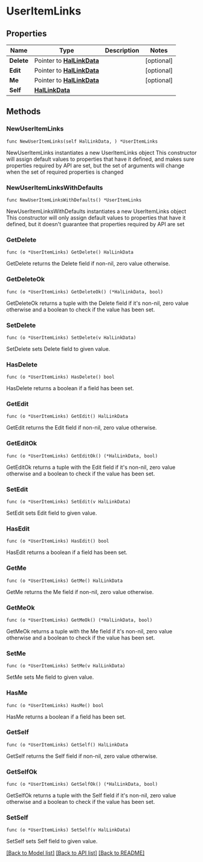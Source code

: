 <!--
Copyright (C) 2020-2025 Arm Limited or its affiliates and Contributors. All rights reserved.
SPDX-License-Identifier: Apache-2.0
-->
# UserItemLinks

## Properties

Name | Type | Description | Notes
------------ | ------------- | ------------- | -------------
**Delete** | Pointer to [**HalLinkData**](HalLinkData.md) |  | [optional] 
**Edit** | Pointer to [**HalLinkData**](HalLinkData.md) |  | [optional] 
**Me** | Pointer to [**HalLinkData**](HalLinkData.md) |  | [optional] 
**Self** | [**HalLinkData**](HalLinkData.md) |  | 

## Methods

### NewUserItemLinks

`func NewUserItemLinks(self HalLinkData, ) *UserItemLinks`

NewUserItemLinks instantiates a new UserItemLinks object
This constructor will assign default values to properties that have it defined,
and makes sure properties required by API are set, but the set of arguments
will change when the set of required properties is changed

### NewUserItemLinksWithDefaults

`func NewUserItemLinksWithDefaults() *UserItemLinks`

NewUserItemLinksWithDefaults instantiates a new UserItemLinks object
This constructor will only assign default values to properties that have it defined,
but it doesn't guarantee that properties required by API are set

### GetDelete

`func (o *UserItemLinks) GetDelete() HalLinkData`

GetDelete returns the Delete field if non-nil, zero value otherwise.

### GetDeleteOk

`func (o *UserItemLinks) GetDeleteOk() (*HalLinkData, bool)`

GetDeleteOk returns a tuple with the Delete field if it's non-nil, zero value otherwise
and a boolean to check if the value has been set.

### SetDelete

`func (o *UserItemLinks) SetDelete(v HalLinkData)`

SetDelete sets Delete field to given value.

### HasDelete

`func (o *UserItemLinks) HasDelete() bool`

HasDelete returns a boolean if a field has been set.

### GetEdit

`func (o *UserItemLinks) GetEdit() HalLinkData`

GetEdit returns the Edit field if non-nil, zero value otherwise.

### GetEditOk

`func (o *UserItemLinks) GetEditOk() (*HalLinkData, bool)`

GetEditOk returns a tuple with the Edit field if it's non-nil, zero value otherwise
and a boolean to check if the value has been set.

### SetEdit

`func (o *UserItemLinks) SetEdit(v HalLinkData)`

SetEdit sets Edit field to given value.

### HasEdit

`func (o *UserItemLinks) HasEdit() bool`

HasEdit returns a boolean if a field has been set.

### GetMe

`func (o *UserItemLinks) GetMe() HalLinkData`

GetMe returns the Me field if non-nil, zero value otherwise.

### GetMeOk

`func (o *UserItemLinks) GetMeOk() (*HalLinkData, bool)`

GetMeOk returns a tuple with the Me field if it's non-nil, zero value otherwise
and a boolean to check if the value has been set.

### SetMe

`func (o *UserItemLinks) SetMe(v HalLinkData)`

SetMe sets Me field to given value.

### HasMe

`func (o *UserItemLinks) HasMe() bool`

HasMe returns a boolean if a field has been set.

### GetSelf

`func (o *UserItemLinks) GetSelf() HalLinkData`

GetSelf returns the Self field if non-nil, zero value otherwise.

### GetSelfOk

`func (o *UserItemLinks) GetSelfOk() (*HalLinkData, bool)`

GetSelfOk returns a tuple with the Self field if it's non-nil, zero value otherwise
and a boolean to check if the value has been set.

### SetSelf

`func (o *UserItemLinks) SetSelf(v HalLinkData)`

SetSelf sets Self field to given value.



[[Back to Model list]](../README.md#documentation-for-models) [[Back to API list]](../README.md#documentation-for-api-endpoints) [[Back to README]](../README.md)


